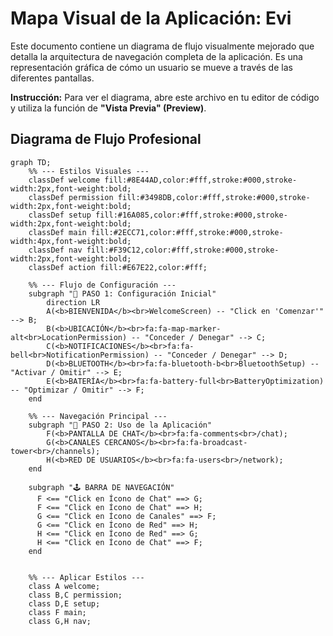 # Mapa Visual de la Aplicación: Evi

Este documento contiene un diagrama de flujo visualmente mejorado que detalla la arquitectura de navegación completa de la aplicación. Es una representación gráfica de cómo un usuario se mueve a través de las diferentes pantallas.

**Instrucción:** Para ver el diagrama, abre este archivo en tu editor de código y utiliza la función de **"Vista Previa" (Preview)**.

## Diagrama de Flujo Profesional

```mermaid
graph TD;
    %% --- Estilos Visuales ---
    classDef welcome fill:#8E44AD,color:#fff,stroke:#000,stroke-width:2px,font-weight:bold;
    classDef permission fill:#3498DB,color:#fff,stroke:#000,stroke-width:2px,font-weight:bold;
    classDef setup fill:#16A085,color:#fff,stroke:#000,stroke-width:2px,font-weight:bold;
    classDef main fill:#2ECC71,color:#fff,stroke:#000,stroke-width:4px,font-weight:bold;
    classDef nav fill:#F39C12,color:#fff,stroke:#000,stroke-width:2px,font-weight:bold;
    classDef action fill:#E67E22,color:#fff;

    %% --- Flujo de Configuración ---
    subgraph "🚀 PASO 1: Configuración Inicial"
        direction LR
        A(<b>BIENVENIDA</b><br>WelcomeScreen) -- "Click en 'Comenzar'" --> B;
        B(<b>UBICACIÓN</b><br>fa:fa-map-marker-alt<br>LocationPermission) -- "Conceder / Denegar" --> C;
        C(<b>NOTIFICACIONES</b><br>fa:fa-bell<br>NotificationPermission) -- "Conceder / Denegar" --> D;
        D(<b>BLUETOOTH</b><br>fa:fa-bluetooth-b<br>BluetoothSetup) -- "Activar / Omitir" --> E;
        E(<b>BATERÍA</b><br>fa:fa-battery-full<br>BatteryOptimization) -- "Optimizar / Omitir" --> F;
    end

    %% --- Navegación Principal ---
    subgraph "📱 PASO 2: Uso de la Aplicación"
        F(<b>PANTALLA DE CHAT</b><br>fa:fa-comments<br>/chat);
        G(<b>CANALES CERCANOS</b><br>fa:fa-broadcast-tower<br>/channels);
        H(<b>RED DE USUARIOS</b><br>fa:fa-users<br>/network);
    end

    subgraph "🕹️ BARRA DE NAVEGACIÓN"
      F <== "Click en Ícono de Chat" ==> G;
      F <== "Click en Ícono de Chat" ==> H;
      G <== "Click en Ícono de Canales" ==> F;
      G <== "Click en Ícono de Red" ==> H;
      H <== "Click en Ícono de Red" ==> G;
      H <== "Click en Ícono de Chat" ==> F;
    end


    %% --- Aplicar Estilos ---
    class A welcome;
    class B,C permission;
    class D,E setup;
    class F main;
    class G,H nav;

```
